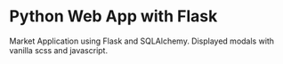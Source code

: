 # Python Web App with Flask

Market Application using Flask and SQLAlchemy.
Displayed modals with vanilla scss and javascript.
